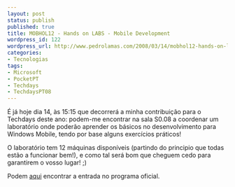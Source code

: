 ```yaml
---
layout: post
status: publish
published: true
title: MOBHOL12 - Hands on LABS - Mobile Development
wordpress_id: 122
wordpress_url: http://www.pedrolamas.com/2008/03/14/mobhol12-hands-on-labs-mobile-development/
categories:
- Tecnologias
tags:
- Microsoft
- PocketPT
- Techdays
- TechdaysPT08
---
```

É já hoje dia 14, às 15:15 que decorrerá a minha contribuição para o Techdays deste ano: podem-me encontrar na sala S0.08 a coordenar um laboratório onde poderão aprender os básicos no desenvolvimento para Windows Mobile, tendo por base alguns exercícios práticos!

O laboratório tem 12 máquinas disponíveis (partindo do principio que todas estão a funcionar bem!), e como tal será bom que cheguem cedo para garantirem o vosso lugar! ;)

Podem [aqui](http://www.techdays.pt/session/2008/MOBHOL12.aspx) encontrar a entrada no programa oficial.
